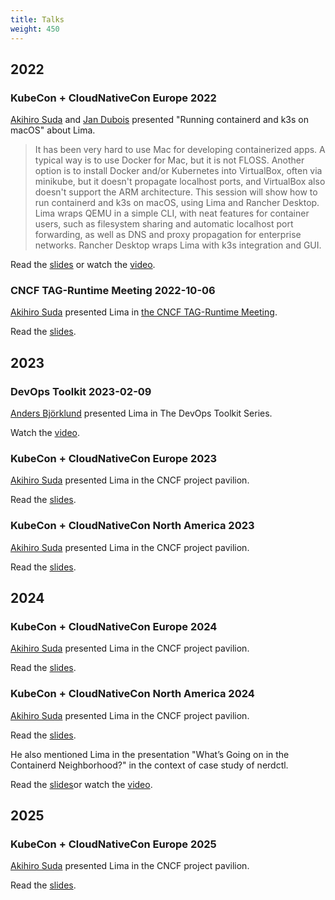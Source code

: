 ```yaml
---
title: Talks
weight: 450
---
```


## 2022
### KubeCon + CloudNativeCon Europe 2022

[Akihiro Suda](https://github.com/AkihiroSuda) and [Jan Dubois](https://github.com/jandubois) presented "Running containerd and k3s on macOS" about Lima.

> It has been very hard to use Mac for developing containerized apps. A typical way is to use Docker for Mac, but it is not FLOSS. Another option is to install Docker and/or Kubernetes into VirtualBox, often via minikube, but it doesn't propagate localhost ports, and VirtualBox also doesn't support the ARM architecture. This session will show how to run containerd and k3s on macOS, using Lima and Rancher Desktop. Lima wraps QEMU in a simple CLI, with neat features for container users, such as filesystem sharing and automatic localhost port forwarding, as well as DNS and proxy propagation for enterprise networks. Rancher Desktop wraps Lima with k3s integration and GUI.

Read the [slides](https://static.sched.com/hosted_files/kccnceu2022/5f/lima.pdf) or watch the [video](https://www.youtube.com/watch?v=g5GCsbjkzRM).

### CNCF TAG-Runtime Meeting 2022-10-06

[Akihiro Suda](https://github.com/AkihiroSuda) presented Lima in [the CNCF TAG-Runtime Meeting](https://github.com/cncf/tag-runtime).

Read the [slides](https://www.slideshare.net/AkihiroSuda/cncf-tagruntime-20221006-limapdf).

## 2023
### DevOps Toolkit 2023-02-09

[Anders Björklund](https://github.com/afbjorklund) presented Lima in The DevOps Toolkit Series.

Watch the [video](https://www.youtube.com/watch?v=GDInFocQJTU).

### KubeCon + CloudNativeCon Europe 2023

[Akihiro Suda](https://github.com/AkihiroSuda) presented Lima in the CNCF project pavilion.

Read the [slides](https://www.slideshare.net/AkihiroSuda/kubeconeu2023-lima-pavilion).

### KubeCon + CloudNativeCon North America 2023

[Akihiro Suda](https://github.com/AkihiroSuda) presented Lima in the CNCF project pavilion.

Read the [slides](https://github.com/AkihiroSuda/AkihiroSuda/blob/master/slides/2023/20231107%20%5BKubeCon%20NA%20Pavilion%5D%20Lima.pdf).

## 2024
### KubeCon + CloudNativeCon Europe 2024

[Akihiro Suda](https://github.com/AkihiroSuda) presented Lima in the CNCF project pavilion.

Read the [slides](https://github.com/AkihiroSuda/AkihiroSuda/blob/master/slides/2024/20240321%20%5BKubeCon%20EU%20Pavilion%5D%20Lima.pdf).

### KubeCon + CloudNativeCon North America 2024

[Akihiro Suda](https://github.com/AkihiroSuda) presented Lima in the CNCF project pavilion.

Read the [slides](https://github.com/AkihiroSuda/AkihiroSuda/blob/master/slides/2024/20241115%20%5BKubeCon%20NA%20Pavilion%5D%20Lima.pdf).

He also mentioned Lima in the presentation "What’s Going on in the Containerd Neighborhood?" in the context of case study of nerdctl.

Read the [slides](https://static.sched.com/hosted_files/kccncna2024/74/KCCNC-SLC-24-Containerd-session.pdf)or watch the [video](https://www.youtube.com/watch?v=kCNhgNXVdxw).

## 2025
### KubeCon + CloudNativeCon Europe 2025

[Akihiro Suda](https://github.com/AkihiroSuda) presented Lima in the CNCF project pavilion.

Read the [slides](https://github.com/AkihiroSuda/AkihiroSuda/blob/master/slides/2025/20250402%20%5BKubeCon%20EU%20Pavilion%5D%20Lima.pdf).